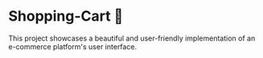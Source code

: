 # Shopping-Cart 🛒
This project showcases a beautiful and user-friendly implementation of an e-commerce platform's user interface.
